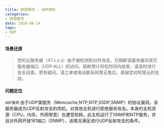 ```yaml
---
title: 排错卷宗 - UDP肉机
categories:
- 排错卷宗
date: 2018-09-14  
tags:
- UDP
---
```

#### 场景还原
>您的云服务器（47.x.x.x）由于被检测到对外攻击，已阻断该服务器对其它服务器端口（UDP:ALL）的访问，阻断预计将在时间内结束，请及时进行安全自查。若有疑问，请工单或电话联系阿里云售后，感谢您对阿里云的支持。

#### 问题定位
`UDP漏洞`
由于UDP类服务（Memcache,NTP,NTP,SSDP,SNMP）的协议漏洞，该服务器成为UDP反射攻击的肉机，对其他主机进行拒绝服务攻击。本身的主机资源（CPU，内存，外网带宽）也遭受损耗。此主机运行了SNMP和NTP服务，并且对外网开放161端口（SNMP），该情况满足进行UDP反射攻击的条件。